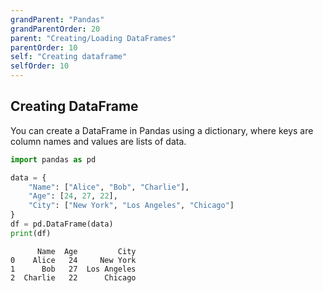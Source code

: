 ```yaml
---
grandParent: "Pandas"
grandParentOrder: 20
parent: "Creating/Loading DataFrames"
parentOrder: 10
self: "Creating dataframe"
selfOrder: 10
---
```


## Creating DataFrame
You can create a DataFrame in Pandas using a dictionary, where keys are column names and values are lists of data.

```python
import pandas as pd

data = {
    "Name": ["Alice", "Bob", "Charlie"],
    "Age": [24, 27, 22],
    "City": ["New York", "Los Angeles", "Chicago"]
}
df = pd.DataFrame(data)
print(df)
```
```output
      Name  Age         City
0    Alice   24     New York
1      Bob   27  Los Angeles
2  Charlie   22      Chicago
```

